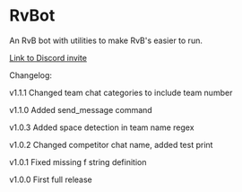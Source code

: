 # RvBot

An RvB bot with utilities to make RvB's easier to run.

[Link to Discord invite](https://discord.com/oauth2/authorize?client_id=1339362298686341250&permissions=8&integration_type=0&scope=bot)

Changelog:

v1.1.1
Changed team chat categories to include team number

v1.1.0
Added send_message command

v1.0.3
Added space detection in team name regex

v1.0.2
Changed competitor chat name, added test print

v1.0.1
Fixed missing f string definition

v1.0.0
First full release
